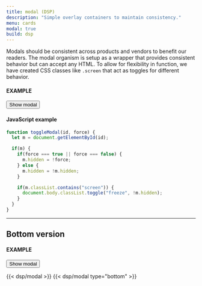 ```yaml
---
title: modal (DSP)
description: "Simple overlay containers to maintain consistency."
menu: cards
modal: true
build: dsp
---
```


Modals should be consistent across products and vendors to benefit our readers. The modal organism is setup as a wrapper that provides consistent behavior but can accept any HTML. To allow for flexibility in function, we have created CSS classes like `.screen` that act as toggles for different behavior.

#### EXAMPLE
<button class="button ghost" onclick="toggleModal('main-modal')">Show modal</button>

#### JavaScript example
```js
function toggleModal(id, force) {
  let m = document.getElementById(id);

  if(m) {
    if(force === true || force === false) {
      m.hidden = !force;
    } else {
      m.hidden = !m.hidden;
    }

    if(m.classList.contains("screen")) {
      document.body.classList.toggle("freeze", !m.hidden);
    }
  }
}
```

---

## Bottom version

#### EXAMPLE
<button class="button ghost" onclick="toggleModal('bottom-modal')">Show modal</button>

{{< dsp/modal >}}
{{< dsp/modal type="bottom" >}}

<script src="/js/modal.js"></script>
